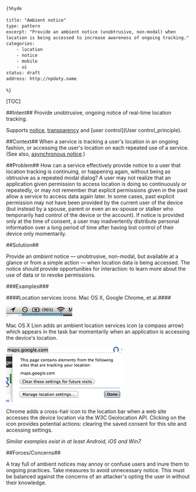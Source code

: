     {%hyde

    title: "Ambient notice"
    type: pattern
    excerpt: "Provide an ambient notice (unobtrusive, non-modal) when location is being accessed to increase awareness of ongoing tracking."
    categories: 
        - location
        - notice
        - mobile
        - ui
    status: draft
    address: http://npdoty.name

    %}

[TOC]

##Intent##
Provide unobtrusive, ongoing notice of real-time location tracking.

Supports [notice](Notice_principle), [transparency](Transparency_principle) and [user control](User control_principle).

##Context##
When a service is tracking a user's location in an ongoing fashion, or accessing the user's location on each repeated use of a service. (See also, [asynchronous notice](Asynchronous-notice).)

##Problem##
How can a service effectively provide notice to a user that location tracking is continuing, or happening again, without being as obtrusive as a repeated modal dialog? A user may not realize that an application given permission to access location is doing so continuously or repeatedly, or may not remember that explicit permissions given in the past allow a service to access data again later. In some cases, past explicit permission may not have been provided by the current user of the device (but instead by a spouse, parent or even an ex-spouse or stalker who temporarily had control of the device or the account). If notice is provided only at the time of consent, a user may inadvertently distribute personal information over a long period of time after having lost control of their device only momentarily.

##Solution##

Provide an _ambient_ notice &mdash; unobtrusive, non-modal, but available at a glance or from a simple action &mdash; when location data is being accessed. The notice should provide opportunities for interaction: to learn more about the use of data or to revoke permissions.


###Examples###

####Location services icons: Mac OS X, Google Chrome, et al.####

![Lion Location Icon](media/images/lion_location_icon.png)

Mac OS X Lion adds an ambient location services icon (a compass arrow) which appears in the task bar momentarily when an application is accessing the device's location.

![Chrome Location Icon](media/images/chrome_location_icon.png)

Chrome adds a cross-hair icon to the location bar when a web site accesses the device location via the W3C Geolocation API. Clicking on the icon provides potential actions: clearing the saved consent for this site and accessing settings.

_Similar examples exist in at least Android, iOS and Win7._

##Forces/Concerns##

A tray full of ambient notices may annoy or confuse users and inure them to ongoing practices. Take measures to avoid unnecessary notice. This must be balanced against the
concerns of an attacker's opting the user in without their knowledge.
